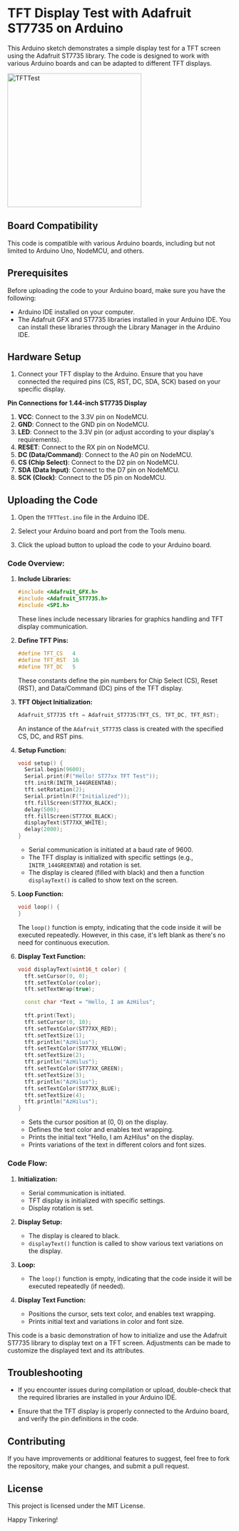# TFT Display Test with Adafruit ST7735 on Arduino

This Arduino sketch demonstrates a simple display test for a TFT screen using the Adafruit ST7735 library. The code is designed to work with various Arduino boards and can be adapted to different TFT displays.

<img src="https://github.com/Azhilus/16bitmcu/assets/66466976/7f012556-eea8-4387-9870-e1bfaa47f878" alt="TFTTest" width="300">

## Board Compatibility

This code is compatible with various Arduino boards, including but not limited to Arduino Uno, NodeMCU, and others.

## Prerequisites

Before uploading the code to your Arduino board, make sure you have the following:

- Arduino IDE installed on your computer.
- The Adafruit GFX and ST7735 libraries installed in your Arduino IDE. You can install these libraries through the Library Manager in the Arduino IDE.

## Hardware Setup

1. Connect your TFT display to the Arduino. Ensure that you have connected the required pins (CS, RST, DC, SDA, SCK) based on your specific display.

**Pin Connections for 1.44-inch ST7735 Display**

1. **VCC**: Connect to the 3.3V pin on NodeMCU.
2. **GND**: Connect to the GND pin on NodeMCU.
3. **LED**: Connect to the 3.3V pin (or adjust according to your display's requirements).
4. **RESET**: Connect to the RX pin on NodeMCU.
5. **DC (Data/Command)**: Connect to the A0 pin on NodeMCU.
6. **CS (Chip Select)**: Connect to the D2 pin on NodeMCU.
7. **SDA (Data Input)**: Connect to the D7 pin on NodeMCU.
8. **SCK (Clock)**: Connect to the D5 pin on NodeMCU.

## Uploading the Code

1. Open the `TFTTest.ino` file in the Arduino IDE.

2. Select your Arduino board and port from the Tools menu.

3. Click the upload button to upload the code to your Arduino board.

### Code Overview:

1. **Include Libraries:**
   ```cpp
   #include <Adafruit_GFX.h>
   #include <Adafruit_ST7735.h>
   #include <SPI.h>
   ```
   These lines include necessary libraries for graphics handling and TFT display communication.

2. **Define TFT Pins:**
   ```cpp
   #define TFT_CS   4
   #define TFT_RST  16
   #define TFT_DC   5
   ```
   These constants define the pin numbers for Chip Select (CS), Reset (RST), and Data/Command (DC) pins of the TFT display.

3. **TFT Object Initialization:**
   ```cpp
   Adafruit_ST7735 tft = Adafruit_ST7735(TFT_CS, TFT_DC, TFT_RST);
   ```
   An instance of the `Adafruit_ST7735` class is created with the specified CS, DC, and RST pins.

4. **Setup Function:**
   ```cpp
   void setup() {
     Serial.begin(9600);
     Serial.print(F("Hello! ST77xx TFT Test"));
     tft.initR(INITR_144GREENTAB);
     tft.setRotation(2);
     Serial.println(F("Initialized"));
     tft.fillScreen(ST77XX_BLACK);
     delay(500);
     tft.fillScreen(ST77XX_BLACK);
     displayText(ST77XX_WHITE);
     delay(2000);
   }
   ```
   - Serial communication is initiated at a baud rate of 9600.
   - The TFT display is initialized with specific settings (e.g., `INITR_144GREENTAB`) and rotation is set.
   - The display is cleared (filled with black) and then a function `displayText()` is called to show text on the screen.

5. **Loop Function:**
   ```cpp
   void loop() {
   }
   ```
   The `loop()` function is empty, indicating that the code inside it will be executed repeatedly. However, in this case, it's left blank as there's no need for continuous execution.

6. **Display Text Function:**
   ```cpp
   void displayText(uint16_t color) {
     tft.setCursor(0, 0);
     tft.setTextColor(color);
     tft.setTextWrap(true);

     const char *Text = "Hello, I am AzHilus";
     
     tft.print(Text);
     tft.setCursor(0, 10);
     tft.setTextColor(ST77XX_RED);
     tft.setTextSize(1);
     tft.println("AzHilus");
     tft.setTextColor(ST77XX_YELLOW);
     tft.setTextSize(2);
     tft.println("AzHilus");
     tft.setTextColor(ST77XX_GREEN);
     tft.setTextSize(3);
     tft.println("AzHilus");
     tft.setTextColor(ST77XX_BLUE);
     tft.setTextSize(4);
     tft.println("AzHilus");
   }
   ```
   - Sets the cursor position at (0, 0) on the display.
   - Defines the text color and enables text wrapping.
   - Prints the initial text "Hello, I am AzHilus" on the display.
   - Prints variations of the text in different colors and font sizes.

### Code Flow:

1. **Initialization:**
   - Serial communication is initiated.
   - TFT display is initialized with specific settings.
   - Display rotation is set.

2. **Display Setup:**
   - The display is cleared to black.
   - `displayText()` function is called to show various text variations on the display.

3. **Loop:**
   - The `loop()` function is empty, indicating that the code inside it will be executed repeatedly (if needed).

4. **Display Text Function:**
   - Positions the cursor, sets text color, and enables text wrapping.
   - Prints initial text and variations in color and font size.

This code is a basic demonstration of how to initialize and use the Adafruit ST7735 library to display text on a TFT screen. Adjustments can be made to customize the displayed text and its attributes.

## Troubleshooting

- If you encounter issues during compilation or upload, double-check that the required libraries are installed in your Arduino IDE.

- Ensure that the TFT display is properly connected to the Arduino board, and verify the pin definitions in the code.

## Contributing

If you have improvements or additional features to suggest, feel free to fork the repository, make your changes, and submit a pull request.

## License

This project is licensed under the MIT License.

Happy Tinkering!
